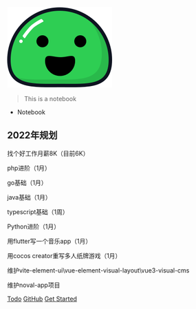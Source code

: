![logo](images/doc_icon.svg)

> This is a notebook

- Notebook

<h2>2022年规划</h2>  
<p>找个好工作月薪8K（目前6K）</p>
<p>php进阶（1月）</p>
<p>go基础（1月）</p>
<p>java基础（1月）</p>
<p>typescript基础（1周）</p>
<p>Python进阶（1月）</p>
<p>用flutter写一个音乐app（1月）</p>
<p>用cocos creator重写多人纸牌游戏（1月）</p>
<p>维护vite-element-ui\vue-element-visual-layout\vue3-visual-cms</p>
<p>维护noval-app项目</p>

[Todo](/todo.md)
[GitHub](https://github.com/shenxingchao)
[Get Started](/README)

